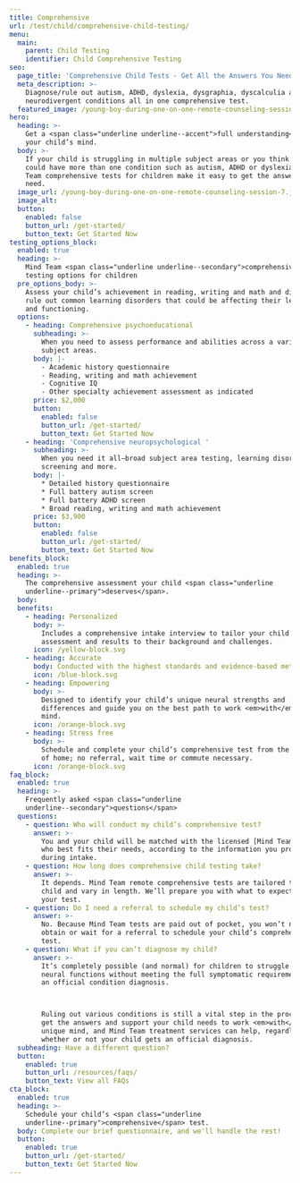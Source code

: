 ```yaml
---
title: Comprehensive
url: /test/child/comprehensive-child-testing/
menu:
  main:
    parent: Child Testing
    identifier: Child Comprehensive Testing
seo:
  page_title: 'Comprehensive Child Tests - Get All the Answers You Need '
  meta_description: >-
    Diagnose/rule out autism, ADHD, dyslexia, dysgraphia, dyscalculia and other
    neurodivergent conditions all in one comprehensive test. 
  featured_image: /young-boy-during-one-on-one-remote-counseling-session-7.jpg
hero:
  heading: >-
    Get a <span class="underline underline--accent">full understanding</span> of
    your child’s mind.
  body: >-
    If your child is struggling in multiple subject areas or you think they
    could have more than one condition such as autism, ADHD or dyslexia, Mind
    Team comprehensive tests for children make it easy to get the answers you
    need.
  image_url: /young-boy-during-one-on-one-remote-counseling-session-7.jpg
  image_alt:
  button:
    enabled: false
    button_url: /get-started/
    button_text: Get Started Now
testing_options_block:
  enabled: true
  heading: >-
    Mind Team <span class="underline underline--secondary">comprehensive</span>
    testing options for children
  pre_options_body: >-
    Assess your child’s achievement in reading, writing and math and diagnose or
    rule out common learning disorders that could be affecting their learning
    and functioning.
  options:
    - heading: Comprehensive psychoeducational
      subheading: >-
        When you need to assess performance and abilities across a variety of
        subject areas.
      body: |-
        - Academic history questionnaire
        - Reading, writing and math achievement
        - Cognitive IQ
        - Other specialty achievement assessment as indicated
      price: $2,000
      button:
        enabled: false
        button_url: /get-started/
        button_text: Get Started Now
    - heading: 'Comprehensive neuropsychological '
      subheading: >-
        When you need it all—broad subject area testing, learning disorder
        screening and more.
      body: |-
        * Detailed history questionnaire
        * Full battery autism screen
        * Full battery ADHD screen
        * Broad reading, writing and math achievement
      price: $3,900
      button:
        enabled: false
        button_url: /get-started/
        button_text: Get Started Now
benefits_block:
  enabled: true
  heading: >-
    The comprehensive assessment your child <span class="underline
    underline--primary">deserves</span>.
  body:
  benefits:
    - heading: Personalized
      body: >-
        Includes a comprehensive intake interview to tailor your child’s
        assessment and results to their background and challenges.
      icon: /yellow-block.svg
    - heading: Accurate
      body: Conducted with the highest standards and evidence-based methods.
      icon: /blue-block.svg
    - heading: Empowering
      body: >-
        Designed to identify your child’s unique neural strengths and
        differences and guide you on the best path to work <em>with</em> their
        mind.
      icon: /orange-block.svg
    - heading: Stress free
      body: >-
        Schedule and complete your child’s comprehensive test from the comfort
        of home; no referral, wait time or commute necessary.
      icon: /orange-block.svg
faq_block:
  enabled: true
  heading: >-
    Frequently asked <span class="underline
    underline--secondary">questions</span>
  questions:
    - question: Who will conduct my child’s comprehensive test?
      answer: >-
        You and your child will be matched with the licensed [Mind Team clinician](/our-team/)
        who best fits their needs, according to the information you provide
        during intake.
    - question: How long does comprehensive child testing take?
      answer: >-
        It depends. Mind Team remote comprehensive tests are tailored to your
        child and vary in length. We’ll prepare you with what to expect before
        your test.
    - question: Do I need a referral to schedule my child’s test?
      answer: >-
        No. Because Mind Team tests are paid out of pocket, you won’t need to
        obtain or wait for a referral to schedule your child’s comprehensive
        test.
    - question: What if you can’t diagnose my child?
      answer: >-
        It’s completely possible (and normal) for children to struggle with key
        neural functions without meeting the full symptomatic requirements for
        an official condition diagnosis. 



        Ruling out various conditions is still a vital step in the process to
        get the answers and support your child needs to work <em>with</em> their
        unique mind, and Mind Team treatment services can help, regardless of
        whether or not your child gets an official diagnosis.
  subheading: Have a different question?
  button:
    enabled: true
    button_url: /resources/faqs/
    button_text: View all FAQs
cta_block:
  enabled: true
  heading: >-
    Schedule your child’s <span class="underline
    underline--primary">comprehensive</span> test.
  body: Complete our brief questionnaire, and we'll handle the rest!
  button:
    enabled: true
    button_url: /get-started/
    button_text: Get Started Now
---
```

